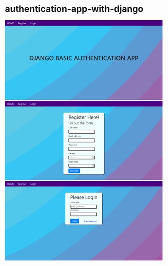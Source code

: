 # authentication-app-with-django

<img src='projectImages/home.png'>
<img src='projectImages/register.png'>
<img src='projectImages/login.png'>

